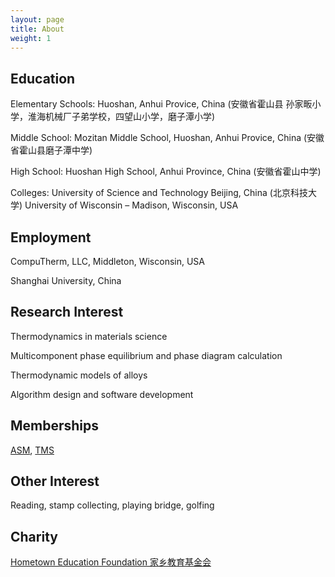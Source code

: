 ```yaml
---
layout: page
title: About
weight: 1
---
```


## Education

Elementary Schools: Huoshan, Anhui Provice, China (安徽省霍山县 孙家畈小学，淮海机械厂子弟学校，四望山小学，磨子潭小学)

Middle School: Mozitan Middle School, Huoshan, Anhui Provice, China (安徽省霍山县磨子潭中学)

High School: Huoshan High School, Anhui Province, China (安徽省霍山中学)

Colleges: University of Science and Technology Beijing, China (北京科技大学)
	University of Wisconsin – Madison, Wisconsin, USA

## Employment

CompuTherm, LLC, Middleton, Wisconsin, USA

Shanghai University, China

## Research Interest

Thermodynamics in materials science

Multicomponent phase equilibrium and phase diagram calculation

Thermodynamic models of alloys

Algorithm design and software development

## Memberships

[ASM](http://www.asminternational.org/home), [TMS][tms link]

[tms link]: http://www.tms.org/TMSHome.aspx


## Other Interest

Reading, stamp collecting, playing bridge, golfing

## Charity

[Hometown Education Foundation 家乡教育基金会][HEF link]

[HEF link]: http://www.hometowneducation.org
